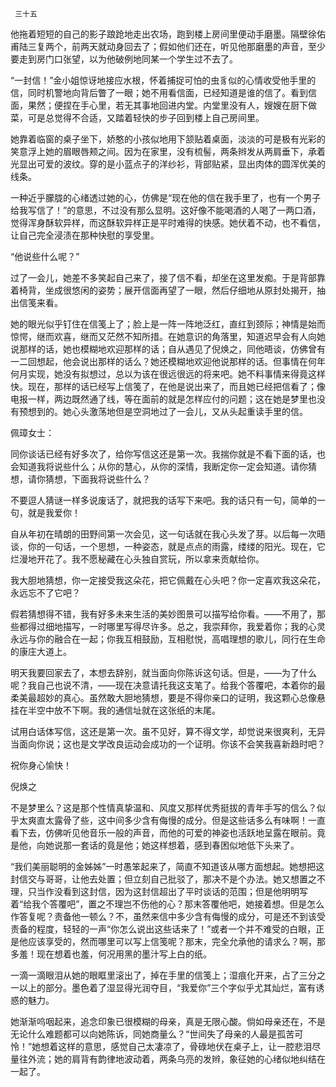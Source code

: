      三十五 

   他拖着短短的自己的影子踉跄地走出农场，跑到楼上房间里便动手磨墨。隔壁徐佑甫陆三复两个，前两天就动身回去了；假如他们还在，听见他那磨墨的声音，至少要走到房门口张望，以为他破例地同某一个学生过不去了。 

   “一封信！”金小姐惊讶地接应水根，怀着捕捉可怕的虫豸似的心情收受他手里的信，同时机警地向背后瞥了一眼；她不用看信面，已经知道是谁的信了。看到信面，果然；便捏在手心里，若无其事地回进内堂。内堂里没有人，嫂嫂在厨下做菜，可是总觉得不合适，又踏着轻快的步子回到楼上自己房间里。 

   她靠着临窗的桌子坐下，娇憨的小孩似地用下颔贴着桌面，淡淡的可是极有光彩的笑意浮上她的眉眼唇颊之间。因为在家里，没有梳髻，两条辫发从两肩垂下，承着光显出可爱的波纹。穿的是小蓝点子的洋纱衫，背部贴紧，显出肉体的圆浑优美的线条。 

   一种近乎朦胧的心绪透过她的心，仿佛是“现在他的信在我手里了，也有一个男子给我写信了！”的意思，不过没有那么显明。这好像不能喝酒的人喝了一两口酒，觉得浑身酥软异样，而这酥软异样正是平时难得的快感。她伏着不动，也不看信，让自己完全浸渍在那种快慰的享受里。 

   “他说些什么呢？” 

   过了一会儿，她差不多笑起自己来了，接了信不看，却坐在这里发痴。于是背部靠着椅背，坐成很悠闲的姿势；展开信面再望了一眼，然后仔细地从原封处揭开，抽出信笺来看。 

   她的眼光似乎钉住在信笺上了；脸上是一阵一阵地泛红，直红到颈际；神情是始而惊愕，继而欢喜，继而又茫然不知所措。在她意识的角落里，知道迟早会有人向她说那样的话，她也模糊地欢迎那样的话；自从遇见了倪焕之，同他晤谈，仿佛曾有一二回想起，他会说出那样的话么？她还模糊地欢迎他说那样的话。但事情在何年何月实现，她没有拟想过，总以为该在很远很远的将来吧。她不料事情来得竟这样快。现在，那样的话已经写上信笺了，在他是说出来了，而且她已经把信看了；像电报一样，两边既然通了线，等在面前的就是怎样应付的问题；这在她是梦里也没有预想到的。她心头激荡地但是空洞地过了一会儿，又从头起重读手里的信。 

   佩璋女士： 

   同你谈话已经有好多次了，给你写信这还是第一次。我揣你就是不看下面的话，也会知道我将说些什么；从你的慧心，从你的深情，我断定你一定会知道。请你猜想，请你猜想，下面我将说些什么？ 

   不要逗人猜谜一样多说废话了，就把我的话写下来吧。我的话只有一句，简单的一句，就是我爱你！ 

   自从年初在晴朗的田野间第一次会见，这一句话就在我心头发了芽。以后每一次晤谈，你的一句话，一个思想，一种姿态，就是点点的雨露，缕缕的阳光。现在，它烂漫地开花了。我不愿秘藏在心头独自赏玩，所以拿来贡献给你。 

   我大胆地猜想，你一定接受我这朵花，把它佩戴在心头吧？你一定喜欢我这朵花，永远忘不了它吧？ 

   假若猜想得不错，我有好多未来生活的美妙图景可以描写给你看。——不用了，那些都得过细地描写，一时哪里写得尽许多。总之，我崇拜你，我爱着你；我的心灵永远与你的融合在一起；你我互相鼓励，互相慰悦，高唱理想的歌儿，同行在生命的康庄大道上。 

   明天我要回家去了，本想去辞别，就当面向你陈诉这句话。但是，——为了什么呢？我自己也说不清，——现在决意请托我这支笔了。给我个答覆吧，本着你的最柔美最超妙的真心。虽然敢大胆地猜想，要是不得你亲口的证明，我这颗心总像悬挂在半空中放不下啊。我的通信址就在这张纸的末尾。 

   试用白话体写信，这还是第一次。虽不见好，算不得文学，却觉说来很爽利，无异当面向你说；这也是文学改良运动会成功的一个证明。你该不会笑我喜新趋时吧？ 

   祝你身心愉快！ 

   倪焕之 

   不是梦里么？这是那个性情真挚温和、风度又那样优秀挺拔的青年手写的信么？似乎太爽直太露骨了些，这中间多少含有侮慢的成分。但是这些话多么有味啊！一直看下去，仿佛听见他音乐一般的声音，而他的可爱的神姿也活跃地呈露在眼前。竟是他，向她说那一套话的竟是他；她这样想着，感到春困似地低下头来了。 

   “我们美丽聪明的金姊姊”一时愚笨起来了，简直不知道该从哪方面想起。她想把这封信交与哥哥，让他去处置；但立刻自己批驳了，那决不是个办法。她又想置之不理，只当作没看到这封信，因为这封信超出了平时谈话的范围；但是他明明写着“给我个答覆吧”，置之不理岂不伤他的心？那末答覆他吧，她接着想。但是怎么作答复呢？责备他一顿么？不，虽然来信中多少含有侮慢的成分，可是还不到该受责备的程度，轻轻的一声“你怎么说出这些话来了！”或者一个并不难受的白眼，正是他应该享受的，然而哪里可以写上信笺呢？那末，完全允承他的请求么？啊，那多羞！现在想着也羞，何况用黑的墨汁写上白的纸。 

   一滴一滴眼泪从她的眼眶里滚出了，掉在手里的信笺上；湿痕化开来，占了三分之一以上的部分。墨色着了湿显得光润夺目，“我爱你”三个字似乎尤其灿烂，富有诱惑的魅力。 

   她渐渐呜咽起来，追念印象已很模糊的母亲，真是无限心酸。倘如母亲还在，不是无论什么难题都可以向她陈诉，同她商量么？“世间失了母亲的人最是孤苦可怜！”她想着这样的意思，感觉自己太凄凉了，骨碌地伏在桌子上，让一腔悲泪尽量往外流；她的肩背有韵律地波动着，两条乌亮的发辫，象征她的心绪似地纠结在一起了。 

